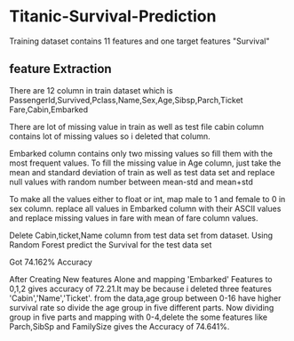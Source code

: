 # Titanic-Survival-Prediction

Training dataset contains 11 features and one target features "Survival"

## feature Extraction

There are 12 column in train dataset which is
PassengerId,Survived,Pclass,Name,Sex,Age,Sibsp,Parch,Ticket
Fare,Cabin,Embarked

There are lot of missing value in train as well as test file
cabin column contains lot of missing values so i deleted that column.

Embarked column contains only two missing values so fill them with the most frequent values.
To fill the missing value in Age column, just take the mean and standard deviation of train as well as test data set
and replace null values with random number between mean-std and mean+std

To make all the values either to float or int, map male to 1 and female to 0 in sex column.
replace all values in Embarked column with their ASCII values and replace missing values in fare with mean of fare column values.

Delete Cabin,ticket,Name column from test data set from dataset.
Using Random Forest predict the Survival for the test data set

Got 74.162% Accuracy

After Creating New features Alone and mapping 'Embarked' Features to 0,1,2 gives accuracy of 72.21.It may be because i deleted three features 'Cabin','Name','Ticket'.
from the data,age group between 0-16 have higher survival rate so divide the age group in five different parts.
Now dividing group in five parts and mapping with 0-4,delete the some features like Parch,SibSp and FamilySize gives the Accuracy of 74.641%.
